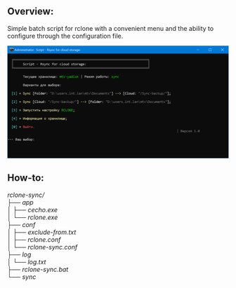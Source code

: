 ## Overview:
Simple batch script for rclone with a convenient menu and the ability to configure through the configuration file.

![screenshot](https://github.com/Unix-MTv/rclone-sync/blob/master/rclone-sync.png)

## How-to:
<p><em>rclone-sync/</em><br /><em>├── app</em><br /><em>│ ├── cecho.exe</em><br /><em>│ └── rclone.exe</em><br /><em>├── conf</em><br /><em>│ ├── exclude-from.txt</em><br /><em>│ ├── rclone.conf</em><br /><em>│ └── rclone-sync.conf</em><br /><em>├── log</em><br /><em>│ └── log.txt</em><br /><em>├── rclone-sync.bat</em><br /><em>└── sync</em></p>

